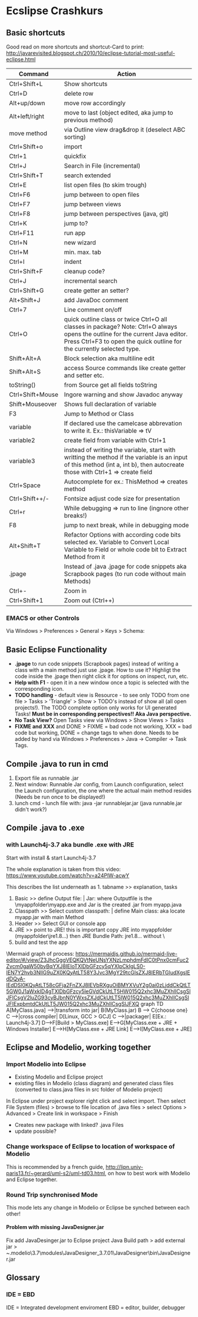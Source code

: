 # Ecslipse Crashkurs
## Basic shortcuts
Good read on more shortcuts and shortcut-Card to print: http://javarevisited.blogspot.ch/2010/10/eclipse-tutorial-most-useful-eclipse.html

Command         |Action
----------------|------
Ctrl+Shift+L    |Show shortcuts
Ctrl+D          |delete row
Alt+up/down     |move row accordingly
Alt+left/right  |move to last (object edited, aka jump to previous method)
move method     |via Outline view drag&drop it (deselect ABC sorting)
Ctrl+Shift+o    |import
Ctrl+1          |quickfix
Ctrl+J          |Search in File (incremental)
Ctrl+Shift+T    |search extended
Ctrl+E          |list open files (to skim trough)
Ctrl+F6         |jump between to open files
Ctrl+F7         |jump between views
Ctrl+F8         |jump between perspectives (java, git)
Ctrl+K          |jump to?
Ctrl+F11        |run app
Ctrl+N          |new wizard
Ctrl+M          |min. max. tab
Ctrl+I          |indent
Ctrl+Shift+F    |cleanup code?
Ctrl+J          |incremental search
Ctrl+Shift+G    |create getter an setter?
Alt+Shift+J     |add JavaDoc comment
Ctrl+7          |Line comment on/off  
Ctrl+O          |quick outline class or twice Ctrl+O all classes in package? Note: Ctrl+O always opens the outline for the current Java editor. Press Ctrl+F3 to open the quick outline for the currently selected type.
Shift+Alt+A     |Block selection aka multiline edit
Shift+Alt+S     |access Source commands like create getter and setter etc.
toString()      |from Source get all fields toString
Ctrl+Shift+Mouse|Ingore warning and show Javadoc anyway
Shift+Mouseover |Shows full declaration of variable
F3              |Jump to Method or Class
variable        |If declared use the camelcase abbrevation to write it. Ex.: thisVariable => tV
variable2       |create field from variable with Ctrl+1
variable3       |instead of writing the variable, start with writting the method if the variable is an input of this method (int a, int b), then autocreate those with Ctrl+1 => create field
Ctrl+Space      |Autocomplete for ex.: ThisMethod => creates method
Ctrl+Shift++/-  |Fontsize adjust code size for presentation
Ctrl+r          |While debugging => run to line (ingnore other breaks!)
F8              |jump to next break, while in debugging mode
Alt+Shift+T     |Refactor Options with according code bits selected ex. Variable to Convert Local Variable to Field or whole code bit to Extract Method from it
 .jpage         | Instead of .java .jpage for code snippets aka Scrapbook pages (to run code without main Methods)
 Ctrl+-         | Zoom in
 Ctrl+Shift+1   | Zoom out (Ctrl++)

### EMACS or other Controls
Via Windows > Preferences > General > Keys > Schema:

## Basic Eclipse Functionality
* **.jpage** to run code snippets (Scrapbook pages) instead of writing a class with a main method just use .jpage. How to use it? Highligt the code inside the .jpage then right click it for options on inspect, run, etc.
* **Help with F1** - open it in a new window once a topic is selected with the corresponding icon.
* **TODO handling** - default view is Resource - to see only TODO from one file > Tasks > 'Triangle' > Show > TODO's instead of show all (all open projects!). The TODO complete option only works for UI generated Tasks! **Must be in corresponding perspectives!! Aka Java perspective.**
* **No Task View?** Open Tasks view via Windows > Show Views > Tasks
* **FIXME and XXX** and DONE > FIXME = bad code not working, XXX = bad code but working, DONE = change tags to when done. Needs to be added by hand via Windows > Preferences > Java -> Compiler -> Task Tags.

## Compile .java to run in cmd
1. Export file as runnable .jar
2. Next window: Runnable Jar config, from Launch configuration, select the
Launch configuration, the one where the actual main method resides (Needs be run
  once to be displayed!)
3. lunch cmd - lunch file with: java -jar runnablejar.jar (java runnable.jar didn't work?)

## Compile .java to .exe
### with Launch4j-3.7 aka bundle .exe with JRE
Start with install & start Launch4j-3.7

The whole explanation is taken from this video: https://www.youtube.com/watch?v=a24PlW-acwY

This describes the list underneath as 1. tabname >> explanation, tasks

1. Basic >> define Output file: | Jar: where Outputfile is the \\myappfolder\\myapp.exe and Jar is the created .jar from myapp.java
2. Classpath >> Select custom classpath: | define Main class: aka locate myapp.jar with main Method
3. Header >> Select GUI or console app
4. JRE >> point to JRE! this is important copy JRE into myappfolder (myappfolder\\jre1.8...) then JRE Bundle Path: jre1.8... without \\
5. build and test the app


\\Mermaid graph of process: https://mermaidjs.github.io/mermaid-live-editor/#/view/Z3JhcGggVEQKQVtNeUNsYXNzLmphdmFdIC0tPnx0cmFuc2Zvcm0gaW50byBqYXJ8IEIoTXlDbGFzcy5qYXIpCkIgLS0-IEN7Y2hvb3NlIG9uZX0KQyAtLT58Y3Jvc3MgY29tcGlsZXJ8IERbTGludXgsIEdDQyA-IEdDSl0KQyAtLT58cGFja2FnZXJ8IEVbRXguOiBMYXVuY2g0ai0zLjddCkQtLT5GW0J1aWxkID4gTXlDbGFzcy5leGVdCkUtLT5HW015Q2xhc3MuZXhlICsgSlJFICsgV2luZG93cyBJbnN0YWxsZXJdCkUtLT5IW015Q2xhc3MuZXhlICsgSlJFIExpbmtdCkUtLT5JW015Q2xhc3MuZXhlICsgSlJFXQ
graph TD
A[MyClass.java] -->|transform into jar| B(MyClass.jar)
B --> C{choose one}
C -->|cross compiler| D[Linux, GCC > GCJ]
C -->|packager| E[Ex.: Launch4j-3.7]
D-->F[Build > MyClass.exe]
E-->G[MyClass.exe + JRE + Windows Installer]
E-->H[MyClass.exe + JRE Link]
E-->I[MyClass.exe + JRE]

## Eclipse and Modelio, working together
### Import Modelio into Eclipse
* Existing Modelio and Eclipse project
* existing files in Modelio (class diagram) and generated class files (converted to class.java files in src folder of Modelio project)

In Eclipse under project explorer right click and select import. Then select File System (files) > browse to file location of .java files > select Options > Advanced > Create link in workspace > Finish
* Creates new package with linked? .java Files
* update possible?

### Change workspace of Eclipse to location of workspace of Modelio
This is recommended by a french guide, http://lipn.univ-paris13.fr/~gerard/uml-s2/uml-td03.html, on how to best work with Modelio and Eclipse together.

### Round Trip synchronised Mode
This mode lets any change in Modelio or Eclipse be synched between each other!

#### Problem with missing JavaDesigner.jar
Fix add JavaDesinger.jar to Eclipse project Java Build path > add external jar > ~\.modelio\3.7\modules\JavaDesigner_3.7.01\JavaDesigner\bin\JavaDesigner.jar

## Glossary
### IDE = EBD
IDE = Integrated development enviroment
EBD = editor, builder, debugger
